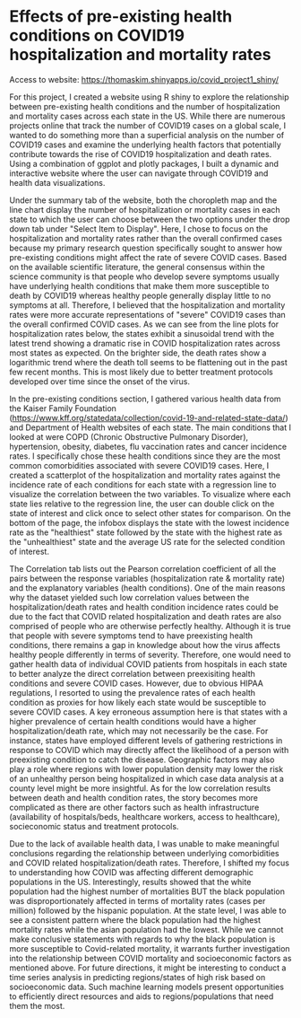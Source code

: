 # Effects of pre-existing health conditions on COVID19 hospitalization and mortality rates

Access to website: https://thomaskim.shinyapps.io/covid_project1_shiny/

For this project, I created a website using R shiny to explore the relationship between pre-existing health conditions and the number of hospitalization and mortality cases across each state in the US. While there are numerous projects online that track the number of COVID19 cases on a global scale, I wanted to do something more than a superficial analysis on the number of COVID19 cases and examine the underlying health factors that potentially contribute towards the rise of COVID19 hospitalization and death rates. Using a combination of ggplot and plotly packages, I built a dynamic and interactive website where the user can navigate through COVID19 and health data visualizations. 

Under the summary tab of the website, both the choropleth map and the line chart display the number of hospitalization or mortality cases in each state to which the user can choose between the two options under the drop down tab under "Select Item to Display". Here, I chose to focus on the hospitalization and mortality rates rather than the overall confirmed cases because my primary research question specifically sought to answer how pre-existing conditions might affect the rate of severe COVID cases. Based on the available scientific literature, the general consensus within the science community is that people who develop severe symptoms usually have underlying health conditions that make them more susceptible to death by COVID19 whereas healthy people generally display little to no symptoms at all. Therefore, I believed that the hospitalization and mortality rates were more accurate representations of "severe" COVID19 cases than the overall confirmed COVID cases. As we can see from the line plots for hospitalization rates below, the states exhibit a sinusoidal trend with the latest trend showing a dramatic rise in COVID hospitalization rates across most states as expected. On the brighter side, the death rates show a logarithmic trend where the death toll seems to be flattening out in the past few recent months. This is most likely due to better treatment protocols developed over time since the onset of the virus. 

In the pre-existing conditions section, I gathered various health data from the Kaiser Family Foundation (https://www.kff.org/statedata/collection/covid-19-and-related-state-data/) and Department of Health websites of each state. The main conditions that I looked at were COPD (Chronic Obstructive Pulmonary Disorder), hypertension, obesity, diabetes, flu vaccination rates and cancer incidence rates. I specifically chose these health conditions since they are the most common comorbidities associated with severe COVID19 cases. Here, I created a scatterplot of the hospitalization and mortality rates against the incidence rate of each conditions for each state with a regression line to visualize the correlation between the two variables. To visualize where each state lies relative to the regression line, the user can double click on the state of interest and click once to select other states for comparison. On the bottom of the page, the infobox displays the state with the lowest incidence rate as the "healthiest" state followed by the state with the highest rate as the "unhealthiest" state and the average US rate for the selected condition of interest. 

The Correlation tab lists out the Pearson correlation coefficient of all the pairs between the response variables (hospitalization rate & mortality rate) and the explanatory variables (health conditions). One of the main reasons why the dataset yielded such low correlation values between the hospitalization/death rates and health condition incidence rates could be due to the fact that COVID related hospitalization and death rates are also comprised of people who are otherwise perfectly healthy. Although it is true that people with severe symptoms tend to have preexisting health conditions, there remains a gap in knowledge about how the virus affects healthy people differently in terms of severity. Therefore, one would need to gather health data of individual COVID patients from hospitals in each state to better analyze the direct correlation between preexisiting health conditions and severe COVID cases. However, due to obvious HIPAA regulations, I resorted to using the prevalence rates of each health condition as proxies for how likely each state would be susceptible to severe COVID cases. A key erroneous assumption here is that states with a higher prevalence of certain health conditions would have a higher hospitalization/death rate, which may not necessarily be the case. For instance, states have employed different levels of gathering restrictions in response to COVID which may directly affect the likelihood of a person with preexisting condition to catch the disease. Geographic factors may also play a role where regions with lower population density may lower the risk of an unhealthy person being hospitalized in which case data analysis at a county level might be more insightful. As for the low correlation results between death and health condition rates, the story becomes more complicated as there are other factors such as health infrastructure (availability of hospitals/beds, healthcare workers, access to healthcare), socieconomic status and treatment protocols. 

Due to the lack of available health data, I was unable to make meaningful conclusions regarding the relationship between underlying comorbidities and COVID related hospitalization/death rates. Therefore, I shifted my focus to understanding how COVID was affecting different demographic populations in the US. Interestingly, results showed that the white population had the highest number of mortalities BUT the black population was disproportionately affected in terms of mortality rates (cases per million) followed by the hispanic population. At the state level, I was able to see a consistent pattern where the black population had the highest mortality rates while the asian population had the lowest. While we cannot make conclusive statements with regards to why the black population is more susceptible to Covid-related mortality, it warrants further investigation into the relationship between COVID mortality and socioeconomic factors as mentioned above. For future directions, it might be interesting to conduct a time series analysis in predicting regions/states of high risk based on socioeconomic data. Such machine learning models present opportunities to efficiently direct resources and aids to regions/populations that need them the most. 



